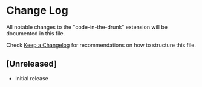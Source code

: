 # Change Log

All notable changes to the "code-in-the-drunk" extension will be documented in this file.

Check [Keep a Changelog](http://keepachangelog.com/) for recommendations on how to structure this file.

## [Unreleased]

- Initial release